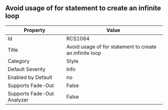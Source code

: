 ## Avoid usage of for statement to create an infinite loop

Property | Value
--- | --- 
Id | RCS1064
Title | Avoid usage of for statement to create an infinite loop
Category | Style
Default Severity | Info
Enabled by Default | no
Supports Fade-Out | False
Supports Fade-Out Analyzer | False
